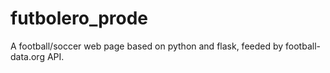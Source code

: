 # futbolero_prode

A football/soccer web page based on python and flask, feeded by football-data.org API.

